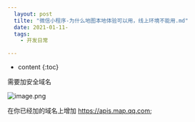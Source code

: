 ```yaml
---
  layout: post
  tilte: "微信小程序-为什么地图本地体验可以用，线上环境不能用.md"
  date: 2021-01-11-
  tags: 
    - 开发日常

---
```



* content
{:toc}


需要加安全域名

![image.png](https://upload-images.jianshu.io/upload_images/15312191-846a995e89f0ff8f.png?imageMogr2/auto-orient/strip%7CimageView2/2/w/1240)

在你已经加的域名上增加
https://apis.map.qq.com;
